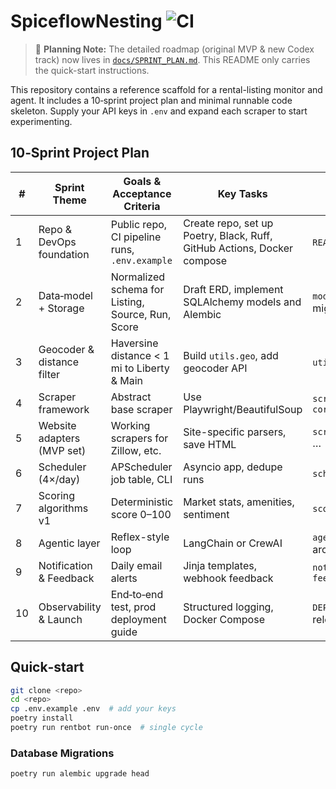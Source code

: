 # SpiceflowNesting ![CI](https://github.com/example/spiceflownesting/actions/workflows/ci.yml/badge.svg)

> 📑 **Planning Note:** The detailed roadmap (original MVP & new Codex track) now lives in [`docs/SPRINT_PLAN.md`](docs/SPRINT_PLAN.md). This README only carries the quick-start instructions.

This repository contains a reference scaffold for a rental-listing monitor and agent. It includes a 10‑sprint project plan and minimal runnable code skeleton. Supply your API keys in `.env` and expand each scraper to start experimenting.

## 10‑Sprint Project Plan

| # | Sprint Theme | Goals & Acceptance Criteria | Key Tasks | Primary Deliverables |
|---|--------------|----------------------------|-----------|----------------------|
|1|Repo & DevOps foundation|Public repo, CI pipeline runs, `.env.example`|Create repo, set up Poetry, Black, Ruff, GitHub Actions, Docker compose|`README.md`, green CI|
|2|Data‑model + Storage|Normalized schema for Listing, Source, Run, Score|Draft ERD, implement SQLAlchemy models and Alembic|`models.py`, migration scripts|
|3|Geocoder & distance filter|Haversine distance < 1 mi to Liberty & Main|Build `utils.geo`, add geocoder API|`utils/geo.py`, tests|
|4|Scraper framework|Abstract base scraper|Use Playwright/BeautifulSoup|`scrapers/base.py`, `core/http.py`|
|5|Website adapters (MVP set)|Working scrapers for Zillow, etc.|Site-specific parsers, save HTML|`scrapers/zillow.py` … |
|6|Scheduler (4×/day)|APScheduler job table, CLI|Asyncio app, dedupe runs|`scheduler.py`, docs|
|7|Scoring algorithms v1|Deterministic score 0–100|Market stats, amenities, sentiment|`scoring.py`, tests|
|8|Agentic layer|Reflex-style loop|LangChain or CrewAI|`agent.py`, architecture doc|
|9|Notification & Feedback|Daily email alerts|Jinja templates, webhook feedback|`notifier.py`, `feedback.py`|
|10|Observability & Launch|End‑to‑end test, prod deployment guide|Structured logging, Docker Compose|`DEPLOYMENT.md`, release tag|

## Quick‑start

```bash
git clone <repo>
cd <repo>
cp .env.example .env  # add your keys
poetry install
poetry run rentbot run-once  # single cycle
```

### Database Migrations

```bash
poetry run alembic upgrade head
```
